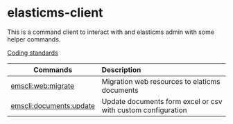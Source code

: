 # elasticms-client

This is a command client to interact with and elasticms admin with some helper commands.

[Coding standards](https://github.com/ems-project/elasticms-client/blob/main/doc/coding_standards.md)

| Commands                                                                                                     | Description                                                  |
|--------------------------------------------------------------------------------------------------------------|:-------------------------------------------------------------|
| [emscli:web:migrate](https://github.com/ems-project/elasticms-client/blob/main/doc/webToElasticms.md)        | Migration web resources to elaticms documents                |
| [emscli:documents:update](https://github.com/ems-project/elasticms-client/blob/main/doc/documents.md#update) | Update documents form excel or csv with custom configuration |   